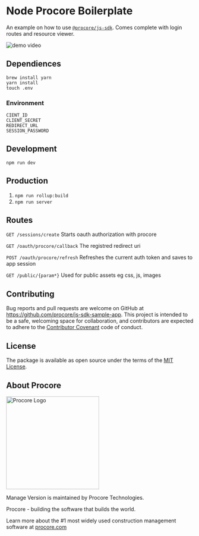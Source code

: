 # Node Procore Boilerplate
An example on how to use [`@procore/js-sdk`](https://www.npmjs.com/package/@procore/js-sdk). Comes complete with login routes and resource viewer.

![demo video](https://github.com/procore/node-procore-boilerplate/blob/master/demo.gif)

## Dependiences
```
brew install yarn
yarn install
touch .env
```
### Environment
```
CIENT_ID
CLIENT_SECRET
REDIRECT_URL
SESSION_PASSWORD
```
## Development
`npm run dev`

## Production
1. `npm run rollup:build`
2. `npm run server`

## Routes
`GET /sessions/create`
Starts oauth authorization with procore

`GET /oauth/procore/callback`
The registred redirect uri

`POST /oauth/procore/refresh`
Refreshes the current auth token and saves to app session

`GET /public/{param*}`
Used for public assets eg css, js, images


## Contributing

Bug reports and pull requests are welcome on GitHub at https://github.com/procore/js-sdk-sample-app. This project is
intended to be a safe, welcoming space for collaboration, and contributors are expected to adhere to the
[Contributor Covenant](http://contributor-covenant.org) code of conduct.


## License

The package is available as open source under the terms of the [MIT License](http://opensource.org/licenses/MIT).

## About Procore

<img
  src="https://www.procore.com/images/procore_logo.png"
  alt="Procore Logo"
  width="250px"
/>

Manage Version is maintained by Procore Technologies.

Procore - building the software that builds the world.

Learn more about the #1 most widely used construction management software at [procore.com](https://www.procore.com/)
